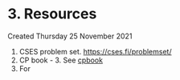 # 3. Resources
Created Thursday 25 November 2021

1. CSES problem set. <https://cses.fi/problemset/>
2. CP book - 3. See [cpbook](cpbook.net.md)
3. For


